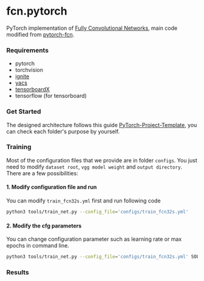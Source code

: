 # fcn.pytorch

PyTorch implementation of [Fully Convolutional Networks](https://github.com/shelhamer/fcn.berkeleyvision.org), main code modified from [pytorch-fcn](https://github.com/wkentaro/pytorch-fcn).

### Requirements
- pytorch
- torchvision
- [ignite](https://github.com/pytorch/ignite)
- [yacs](https://github.com/rbgirshick/yacs)
- [tensorboardX](https://github.com/lanpa/tensorboardX)
- tensorflow (for tensorboard)

### Get Started
The designed architecture follows this guide [PyTorch-Project-Template](https://github.com/L1aoXingyu/PyTorch-Project-Template), you can check each folder's purpose by yourself.

### Training
Most of the configuration files that we provide are in folder `configs`. You just need to modify `dataset root`, `vgg model weight` and `output directory`. There are a few possibilities:

#### 1. Modify configuration file and run
You can modify `train_fcn32s.yml` first and run following code

```bash
python3 tools/train_net.py --config_file='configs/train_fcn32s.yml'
```

#### 2. Modify the cfg parameters
You can change configuration parameter such as learning rate or max epochs in command line.

```bash
python3 tools/train_net.py --config_file='configs/train_fcn32s.yml' SOLVER.BASE_LR 0.0025 SOLVER.MAX_EPOCHS 8
``` 
 
### Results



